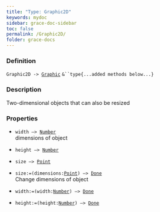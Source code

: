 ```yaml
---
title: "Type: Graphic2D"
keywords: mydoc
sidebar: grace-doc-sidebar
toc: false
permalink: /Graphic2D/
folder: grace-docs
---
```


### Definition
`Graphic2D -> `[`Graphic`](/grace-documentation/Graphic) `&``type{...added methods below...}`

### Description
Two-dimensional objects that can also be resized

### Properties
- `width —> `[`Number`]({{site.baseurl}}/404)  
dimensions of object
  
- `height —> `[`Number`]({{site.baseurl}}/404)  
  
- `size —> `[`Point`]({{site.baseurl}}/404)  
  
- `size:=(dimensions:`[`Point`]({{site.baseurl}}/404)`) —> `[`Done`]({{site.baseurl}}/404)  
Change dimensions of object
  
- `width:=(width:`[`Number`]({{site.baseurl}}/404)`) —> `[`Done`]({{site.baseurl}}/404)  
  
- `height:=(height:`[`Number`]({{site.baseurl}}/404)`) —> `[`Done`]({{site.baseurl}}/404)  
  
